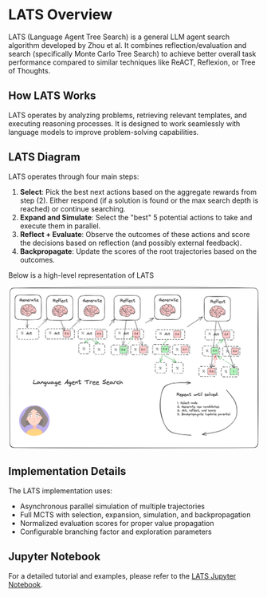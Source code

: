 # LATS Overview

LATS (Language Agent Tree Search) is a general LLM agent search algorithm developed by Zhou et al. It combines reflection/evaluation and search (specifically Monte Carlo Tree Search) to achieve better overall task performance compared to similar techniques like ReACT, Reflexion, or Tree of Thoughts.

## How LATS Works

LATS operates by analyzing problems, retrieving relevant templates, and executing reasoning processes. It is designed to work seamlessly with language models to improve problem-solving capabilities.

## LATS Diagram

LATS operates through four main steps:

1. **Select**: Pick the best next actions based on the aggregate rewards from step (2). Either respond (if a solution is found or the max search depth is reached) or continue searching.
2. **Expand and Simulate**: Select the "best" 5 potential actions to take and execute them in parallel.
3. **Reflect + Evaluate**: Observe the outcomes of these actions and score the decisions based on reflection (and possibly external feedback).
4. **Backpropagate**: Update the scores of the root trajectories based on the outcomes.

Below is a high-level representation of LATS 

![LATS Overview](./lats.png)

## Implementation Details

The LATS implementation uses:

- Asynchronous parallel simulation of multiple trajectories
- Full MCTS with selection, expansion, simulation, and backpropagation
- Normalized evaluation scores for proper value propagation
- Configurable branching factor and exploration parameters

## Jupyter Notebook

For a detailed tutorial and examples, please refer to the [LATS Jupyter Notebook](https://github.com/langchain-ai/langgraph/blob/main/docs/docs/tutorials/lats/lats.ipynb).
